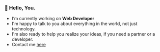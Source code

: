 ###  👋 Hello, You.

- I’m currently working on **Web Developer**
- I'm happy to talk to you about everything in the world, not just technology.
- I'm also ready to help you realize your ideas, if you need a partner or a developer.
- Contact me [here](https://www.mihi.dev/contact)
